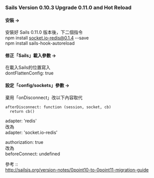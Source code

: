 ### Sails Version 0.10.3 Upgrade 0.11.0 and Hot Reload
  
#### 安裝 -> 
安裝好 Sails 0.11.0 版本後，下二個指令   
npm install socket.io-redis@0.1.4 --save   
npm install sails-hook-autoreload  

#### 修正「Sails」載入參數 -> 
在載入Sails的位置寫入  
dontFlattenConfig: true

#### 設定「config/sockets」參數 -> 
棄用「onDisconnect」改以下內容取代
  
``` node
afterDisconnect: function (session, socket, cb) 
  return cb()
```
  
adapter: 'redis'  
改為  
adapter: 'socket.io-redis'  
  
authorization: true  
改為  
beforeConnect: undefined  
  
參考 ::   
http://sailsjs.org/version-notes/0point10-to-0point11-migration-guide
